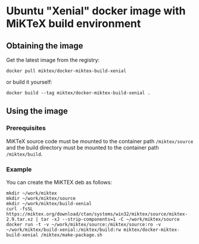 # Ubuntu "Xenial" docker image with MiKTeX build environment

## Obtaining the image

Get the latest image from the registry:

    docker pull miktex/docker-miktex-build-xenial

or build it yourself:

    docker build --tag miktex/docker-miktex-build-xenial .

## Using the image

### Prerequisites

MiKTeX source code must be mounted to the container path
`/miktex/source` and the build directory must be mounted to the
container path `/miktex/build`.

### Example

You can create the MiKTEX deb as follows:

    mkdir ~/work/miktex
    mkdir ~/work/miktex/source
    mkdir ~/work/miktex/build-xenial
    curl -fsSL https://miktex.org/download/ctan/systems/win32/miktex/source/miktex-2.9.tar.xz | tar -xJ --strip-components=1 -C ~/work/miktex/source
    docker run -t -v ~/work/miktex/source:/miktex/source:ro -v ~/work/miktex/build-xenial:/miktex/build:rw miktex/docker-miktex-build-xenial /miktex/make-package.sh
